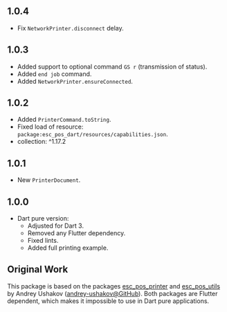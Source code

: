 ## 1.0.4

- Fix `NetworkPrinter.disconnect` delay.

## 1.0.3

- Added support to optional command `GS r` (transmission of status).
- Added `end job` command.
- Added `NetworkPrinter.ensureConnected`.

## 1.0.2

- Added `PrinterCommand.toString`.
- Fixed load of resource: `package:esc_pos_dart/resources/capabilities.json`.
- collection: ^1.17.2

## 1.0.1

- New `PrinterDocument`.

## 1.0.0

- Dart pure version:
  - Adjusted for Dart 3.
  - Removed any Flutter dependency.
  - Fixed lints.
  - Added full printing example.

## Original Work

This package is based on the packages [esc_pos_printer](https://github.com/andrey-ushakov/esc_pos_printer) and
[esc_pos_utils](https://github.com/andrey-ushakov/esc_pos_utils) by
Andrey Ushakov ([andrey-ushakov@GitHub](https://github.com/andrey-ushakov)).
Both packages are Flutter dependent, which makes it impossible to use in Dart pure applications.

[esc_pos_printer]: https://github.com/andrey-ushakov/esc_pos_printer
[esc_pos_utils]: https://github.com/andrey-ushakov/esc_pos_utils

